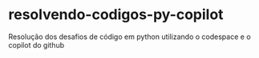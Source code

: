 # resolvendo-codigos-py-copilot
Resolução dos desafios de código em python utilizando o codespace e o copilot do github
